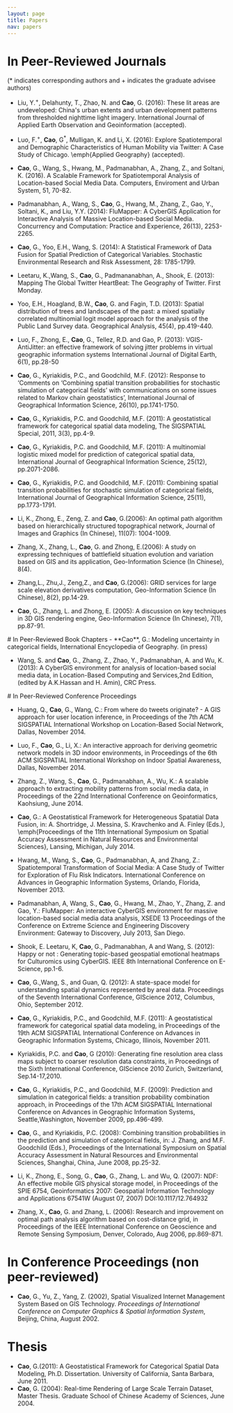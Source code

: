 ```yaml
---
layout: page
title: Papers
nav: papers 
---
```


<div class="col-md-12" markdown="1">

<!--<span style="text-decoration: underline">*In Peer-Reviewed
Journals*</span> -->

# In Peer-Reviewed Journals
(* indicates corresponding authors and + indicates the graduate advisee
authors)

-  Liu, Y.<sup>+</sup>, Delahunty, T., Zhao, N. and **Cao**, G. (2016):
   These lit areas are undeveloped: China's urban extents and urban
development patterns from thresholded nighttime light imagery.
International Journal of Applied Earth Observation and Geoinformation
(accepted).

- Luo, F.<sup>+</sup>, **Cao**, G<sup>*</sup>, Mulligan, K. and Li, X.  (2016): Explore
  Spatiotemporal and Demographic Characteristics of Human Mobility via
Twitter: A Case Study of Chicago.  \emph{Applied Geography} (accepted). 

-  **Cao**, G., Wang, S., Hwang, M., Padmanabhan, A., Zhang, Z., and
   Soltani, K. (2016). A Scalable Framework for Spatiotemporal Analysis of
Location-based Social Media Data. Computers, Enviroment and Urban System,
51, 70-82.

-   Padmanabhan, A., Wang, S., **Cao**, G., Hwang, M., Zhang, Z., Gao, Y.,
    Soltani, K., and Liu, Y.Y. (2014): FluMapper: A CyberGIS Application
for Interactive Analysis of Massive Location-based Social Media.
Concurrency and Computation: Practice and Experience, 26(13), 2253-2265. 

-   **Cao**, G., Yoo, E.H., Wang, S. (2014): A Statistical Framework of
    Data Fusion for Spatial Prediction of Categorical Variables.
    Stochastic Environmental Research and Risk Assessment, 28: 1785-1799.

-   Leetaru, K.,Wang, S., **Cao**, G., Padmananabhan, A., Shook, E. (2013):
    Mapping The Global Twitter HeartBeat: The Geography of Twitter.
    First Monday.

-   Yoo, E.H., Hoagland, B.W., **Cao**, G. and Fagin, T.D. (2013): Spatial
    distribution of trees and landscapes of the past: a mixed spatially
    correlated multinomial logit model approach for the analysis of the
    Public Land Survey data. Geographical Analysis, 45(4), pp.419-440.

-   Luo, F., Zhong, E., **Cao**, G., Tellez, R.D. and Gao, P. (2013):
    VGIS-AntiJitter: an effective framework of solving jitter problems
    in virtual geographic information systems International Journal of
    Digital Earth, 6(1), pp.28-50

-   **Cao**, G., Kyriakidis, P.C., and Goodchild, M.F. (2012): Response to
    ‘Comments on ‘Combining spatial transition probabilities for
    stochastic simulation of categorical fields’ with communications on
    some issues related to Markov chain geostatistics’, International
    Journal of Geographical Information Science, 26(10), pp.1741-1750.

-   **Cao**, G., Kyriakidis, P.C. and Goodchild, M.F. (2011): A
    geostatistical framework for categorical spatial data modeling, The
    SIGSPATIAL Special, 2011, 3(3), pp.4-9.

-   **Cao**, G., Kyriakidis, P.C. and Goodchild, M.F. (2011): A multinomial
    logistic mixed model for prediction of categorical spatial data,
    International Journal of Geographical Information Science, 25(12),
    pp.2071-2086.

-   **Cao**, G., Kyriakidis, P.C. and Goodchild, M.F. (2011): Combining
    spatial transition probabilities for stochastic simulation of
    categorical fields, International Journal of Geographical
    Information Science, 25(11), pp.1773-1791.

-   Li, K., Zhong, E., Zeng, Z. and **Cao**, G.(2006): An optimal path
    algorithm based on hierarchically structured topographical network,
    Journal of Images and Graphics (In Chinese), 11(07): 1004-1009.

-   Zhang, X., Zhang, L., **Cao**, G. and Zhong, E.(2006): A study on
    expressing techniques of battlefield situation evolution and
    variation based on GIS and its application, Geo-Information Science
    (In Chinese), 8(4).

-   Zhang,L., Zhu,J., Zeng,Z., and **Cao**, G.(2006): GRID services for
    large scale elevation derivatives computation, Geo-Information
    Science (In Chinese), 8(2), pp.14-29.

-   **Cao**, G., Zhang, L. and Zhong, E. (2005): A discussion on key
    techniques in 3D GIS rendering engine, Geo-Information Science (In
    Chinese), 7(1), pp.87-91.

</div>

<div class="col-md-12" markdown="1">
# In Peer-Reviewed Book Chapters
<!--<span style="text-decoration: underline">*In Peer-Reviewed Book
Chapters*</span>-->
-    **Cao**, G.: Modeling uncertainty in categorical
	  fields, International Encyclopedia of Geography.
	  (in press) 

-   Wang, S. and **Cao**, G., Zhang, Z., Zhao, Y., Padmanabhan, A. and Wu,
    K. (2013): A CyberGIS environment for analysis of location-based
    social media data, in Location-Based Computing and Services,2nd
    Edition, (edited by A.K.Hassan and H. Amin), CRC Press.
</div>

<div class="col-md-12" markdown="1">
# In Peer-Reviewed Conference Proceedings

-   Huang, Q.,  **Cao**, G., Wang, C.: From where do tweets originate? - A
    GIS approach for user location inference, in Proceedings of the 7th ACM
SIGSPATIAL International Workshop on Location-Based Social Network, Dallas,
November 2014.

-  Luo, F., **Cao**, G., Li, X.: An interactive approach for deriving
   geometric network models in 3D indoor environments, in Proceedings of
the 6th ACM SIGSPATIAL International Workshop on Indoor Spatial Awareness,
Dallas, November 2014.

-  Zhang, Z., Wang, S., **Cao**, G., Padmanabhan, A., Wu, K.: A scalable 
approach to extracting mobility patterns from social media data, in
Proceedings of the 22nd International Conference on Geoinformatics,
Kaohsiung, June 2014. 

-   **Cao**, G.: A Geostatistical Framework for Heterogeneous Spatatial Data
    Fusion, in: A. Shortridge, J.  Messina, S. Kravchenko and A. Finley
    (Eds.), \emph{Proceedings of the 11th International Symposium on Spatial
    Accuracy Assessment in Natural Resources and Environmental Sciences},
    Lansing, Michigan, July 2014.

-   Hwang, M., Wang, S., **Cao**, G., Padmanabhan, A, and Zhang, Z.:
    Spatiotemporal Transformation of Social Media: A Case Study of
    Twitter for Exploration of Flu Risk Indicators. International
    Conference on Advances in Geographic Information Systems, Orlando,
    Florida, November 2013.

-   Padmanabhan, A, Wang, S., **Cao**, G., Hwang, M., Zhao, Y., Zhang, Z.
    and Gao, Y.: FluMapper: An interactive CyberGIS environment for
    massive location-based social media data analysis, XSEDE 13
    Proceedings of the Conference on Extreme Science and Engineering
    Discovery Environment: Gateway to Discovery, July 2013, San Diego.

-   Shook, E. Leetaru, K, **Cao**, G., Padmanabhan, A and Wang, S. (2012):
    Happy or not : Generating topic-based geospatial emotional heatmaps
    for Culturomics using CyberGIS. IEEE 8th International Conference on
    E-Science, pp.1-6.

-   **Cao**, G.,Wang, S., and Guan, Q. (2012): A state-space model for
    understanding spatial dynamics represented by areal data.
    Proceedings of the Seventh International Conference, GIScience 2012,
    Columbus, Ohio, September 2012.

-   **Cao**, G., Kyriakidis, P.C., and Goodchild, M.F. (2011): A
    geostatistical framework for categorical spatial data modeling, in
    Proceedings of the 19th ACM SIGSPATIAL International Conference on
    Advances in Geographic Information Systems, Chicago, Illinois,
    November 2011.

-   Kyriakidis, P.C. and **Cao**, G (2010): Generating fine resolution area
    class maps subject to coarser resolution data constraints, in
    Proceedings of the Sixth International Conference, GIScience 2010
    Zurich, Switzerland, Sep.14-17,2010.

-   **Cao**, G., Kyriakidis, P.C., and Goodchild, M.F. (2009): Prediction
    and simulation in categorical fields: a transition probability
    combination approach, in Proceedings of the 17th ACM SIGSPATIAL
    International Conference on Advances in Geographic Information
    Systems, Seattle,Washington, November 2009, pp.496-499.

-   **Cao**, G., and Kyriakidis, P.C. (2008): Combining transition
    probabilities in the prediction and simulation of categorical
    fields, in: J. Zhang, and M.F. Goodchild (Eds.), Proceedings of the
    International Symposium on Spatial Accuracy Assessment in Natural
    Resources and Environmental Sciences, Shanghai, China, June 2008,
    pp.25-32.

-   Li, K., Zhong, E., Song, G., **Cao**, G., Zhang, L. and Wu, Q. (2007):
    NDF: An effective mobile GIS physical storage model, in Proceedings
    of the SPIE 6754, Geoinformatics 2007: Geospatial Information
    Technology and Applications 67541W (August 07, 2007)
    DOI:10.1117/12.764932

-   Zhang, X., **Cao**, G. and Zhang, L. (2006): Research and improvement on
    optimal path analysis algorithm based on cost-distance grid, in
    Proceedings of the IEEE International Conference on Geoscience and
    Remote Sensing Symposium, Denver, Colorado, Aug 2006, pp.869-871.

</div>

<div class="col-md-12" markdown="1">

# In Conference Proceedings (non peer-reviewed)
-   **Cao**, G., Yu, Z., Yang, Z. (2002), Spatial Visualized Internet
    Management System Based on GIS Technology. *Proceedings of
    International Conference on Computer Graphics & Spatial Information
    System*, Beijing, China, August 2002.
</div>

<div class="col-md-12" markdown="1">

# Thesis
-   **Cao**, G.(2011): A Geostatistical Framework for Categorical Spatial
    Data Modeling, Ph.D. Dissertation. University of California, Santa
    Barbara, June 2011.
-   **Cao**, G. (2004): Real-time Rendering of Large Scale Terrain Dataset,
    Master Thesis. Graduate School of Chinese Academy of Sciences, June
    2004.

</div>
